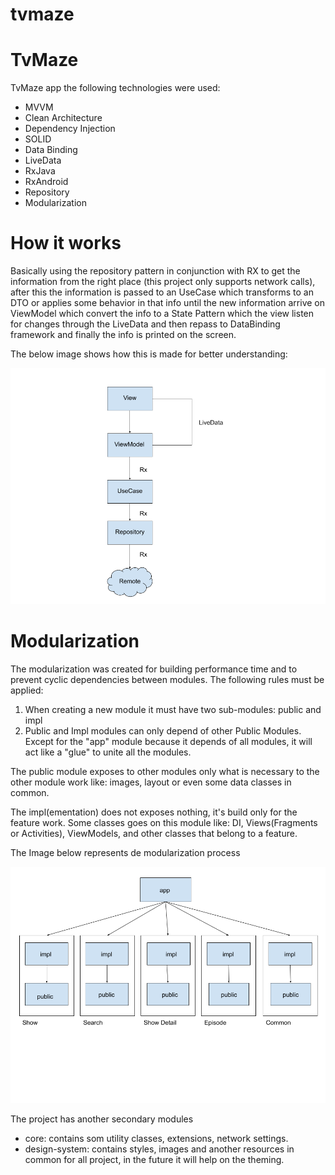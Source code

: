 # tvmaze

# TvMaze

TvMaze app the following technologies were used:

- MVVM
- Clean Architecture
- Dependency Injection
- SOLID
- Data Binding
- LiveData
- RxJava
- RxAndroid
- Repository
- Modularization

# How it works

Basically using the repository pattern in conjunction with RX to get the information 
from the right place (this project only supports network calls), after this the information 
is passed to an UseCase which transforms to an DTO or applies some behavior in that info until 
the new information arrive on ViewModel which convert the info to a State Pattern which the
view listen for changes through the LiveData and then repass to DataBinding framework 
and finally the info is printed on the screen.

The below image shows how this is made for better understanding:

![how it works](https://raw.githubusercontent.com/vfernandess/tvmaze/main/base.png)

# Modularization

The modularization was created for building performance time and to prevent cyclic dependencies
between modules. The following rules must be applied:

1. When creating a new module it must have two sub-modules: public and impl
2. Public and Impl modules can only depend of other Public Modules. Except for the "app" module 
   because it depends of all modules, it will act like a "glue" to unite all the modules.
   
The public module exposes to other modules only what is necessary to the other module work 
like: images, layout or even some data classes in common.

The impl(ementation) does not exposes nothing, it's build only for the feature work. Some classes 
goes on this module like: DI, Views(Fragments or Activities), ViewModels, and other classes
that belong to a feature.

The Image below represents de modularization process

![modularization](https://raw.githubusercontent.com/vfernandess/tvmaze/main/modularization.png)

The project has another secondary modules
* core: contains som utility classes, extensions, network settings.
* design-system: contains styles, images and another resources in common for all project, 
  in the future it will help on the theming.
